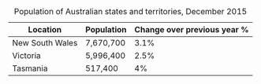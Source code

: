 <div class="au-table__wrapper">
    <table class="au-table">
        <caption class="au-table__caption">Population of Australian states and territories, December 2015</caption>
        <thead class="au-table__head">
            <tr class="au-table__row">
                <th scope="col" class="au-table__header au-table__header--width-50">Location</th>
                <th scope="col" class="au-table__header au-table__header--numeric au-table__header--width-25">Population</th>
                <th scope="col" class="au-table__header au-table__header--numeric au-table__header--width-25">Change over previous year %</th>
            </tr>
        </thead>
        <tbody class="au-table__body">
            <tr class="au-table__row">
                <td class="au-table__cell">New South Wales</td>
                <td class="au-table__cell au-table__cell--numeric">7,670,700</td>
                <td class="au-table__cell au-table__cell--numeric">3.1%</td>
            </tr>
            <tr class="au-table__row">
                <td class="au-table__cell">Victoria</td>
                <td class="au-table__cell au-table__cell--numeric">5,996,400</td>
                <td class="au-table__cell au-table__cell--numeric">2.5%</td>
            </tr>
            <tr class="au-table__row">
                <td class="au-table__cell">Tasmania</td>
                <td class="au-table__cell au-table__cell--numeric">517,400</td>
                <td class="au-table__cell au-table__cell--numeric">4%</td>
            </tr>
        </tbody>
    </table>
</div>
